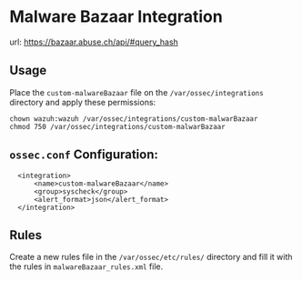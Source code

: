 # Malware Bazaar Integration
url: https://bazaar.abuse.ch/api/#query_hash

## Usage
Place the `custom-malwareBazaar` file on the `/var/ossec/integrations` directory and apply these permissions:
```
chown wazuh:wazuh /var/ossec/integrations/custom-malwarBazaar 
chmod 750 /var/ossec/integrations/custom-malwarBazaar
```

## `ossec.conf` Configuration:
```
  <integration>
      <name>custom-malwareBazaar</name>
      <group>syscheck</group>
      <alert_format>json</alert_format>
  </integration>
```

## Rules
Create a new rules file in the `/var/ossec/etc/rules/` directory and fill it with the rules in `malwareBazaar_rules.xml` file.
